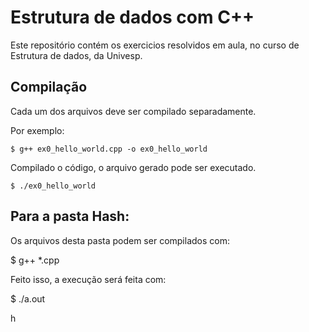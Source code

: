 # Estrutura de dados com C++

Este repositório contém os exercicios resolvidos em aula, no curso de Estrutura de dados, da Univesp.

## Compilação

Cada um dos arquivos deve ser compilado separadamente.

Por exemplo:

`$ g++ ex0_hello_world.cpp -o ex0_hello_world`

Compilado o código, o arquivo gerado pode ser executado.

`$ ./ex0_hello_world`

## Para a pasta Hash:

Os arquivos desta pasta podem ser compilados com:

$ g++ \*.cpp

Feito isso, a execução será feita com:

$ ./a.out

h
